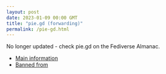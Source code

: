 ```yaml
---
layout: post
date: 2023-01-09 00:00 GMT
title: "pie.gd (forwarding)"
permalink: /pie-gd.html
---
```


No longer updated - check pie.gd on the Fediverse Almanac.

* [Main information](https://www.fediversealmanac.com/api/v1/instances/pie.gd)
* [Banned from](https://www.fediversealmanac.com/api/v1/instances/pie.gd/banned_from)

